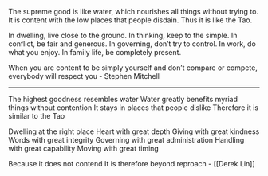 The supreme good is like water,
which nourishes all things without trying to.
It is content with the low places that people disdain.
Thus it is like the Tao.

In dwelling, live close to the ground.
In thinking, keep to the simple.
In conflict, be fair and generous.
In governing, don’t try to control.
In work, do what you enjoy.
In family life, be completely present.

When you are content to be simply yourself
and don’t compare or compete,
everybody will respect you - Stephen Mitchell

-------------

The highest goodness resembles water
Water greatly benefits myriad things without contention
It stays in places that people dislike
Therefore it is similar to the Tao

Dwelling at the right place
Heart with great depth
Giving with great kindness
Words with great integrity
Governing with great administration
Handling with great capability
Moving with great timing

Because it does not contend
It is therefore beyond reproach - [[Derek Lin]]